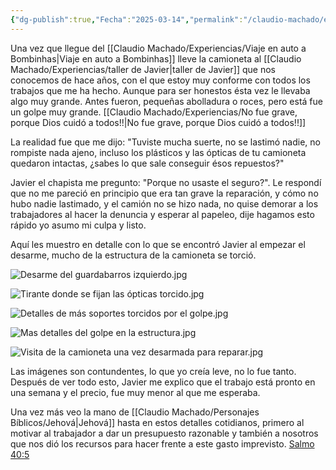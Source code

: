 ```yaml
---
{"dg-publish":true,"Fecha":"2025-03-14","permalink":"/claudio-machado/experiencias/reparando-la-camioneta/","dgPassFrontmatter":true}
---
```


Una vez que llegue del [[Claudio Machado/Experiencias/Viaje en auto a Bombinhas\|Viaje en auto a Bombinhas]] lleve la camioneta al [[Claudio Machado/Experiencias/taller de Javier\|taller de Javier]] que nos conocemos de hace años, con el que estoy muy conforme con todos los trabajos que me ha hecho. Aunque para ser honestos ésta vez le llevaba algo muy grande. Antes fueron, pequeñas abolladura o roces, pero está fue un golpe muy grande. [[Claudio Machado/Experiencias/No fue grave, porque Dios cuidó a todos!!\|No fue grave, porque Dios cuidó a todos!!]]

La realidad fue que me dijo: "Tuviste mucha suerte, no se lastimó nadie, no rompiste nada ajeno, incluso los plásticos y las ópticas de tu camioneta quedaron intactas, ¿sabes lo que sale conseguir ésos repuestos?"

Javier el chapista me pregunto: "Porque no usaste el seguro?".  Le respondí que no me pareció en principio que era tan grave la reparación, y cómo no hubo nadie lastimado, y el camión no se hizo nada, no quise demorar a los trabajadores al hacer la denuncia y esperar al papeleo, dije hagamos esto rápido yo asumo mi culpa y listo.

Aquí les muestro en detalle con lo que se encontró Javier al empezar el desarme, mucho de la estructura de la camioneta se torció.

![Desarme del guardabarros izquierdo.jpg](/img/user/Personal/Im%C3%A1genes/Desarme%20del%20guardabarros%20izquierdo.jpg)

![Tirante donde se fijan las ópticas torcido.jpg](/img/user/Personal/Im%C3%A1genes/Tirante%20donde%20se%20fijan%20las%20%C3%B3pticas%20torcido.jpg)

![Detalles de más soportes torcidos por el golpe.jpg](/img/user/Personal/Im%C3%A1genes/Detalles%20de%20m%C3%A1s%20soportes%20torcidos%20por%20el%20golpe.jpg)

![Mas detalles del golpe en la estructura.jpg](/img/user/Personal/Im%C3%A1genes/Mas%20detalles%20del%20golpe%20en%20la%20estructura.jpg)

![Visita de la camioneta una vez desarmada para reparar.jpg](/img/user/Personal/Im%C3%A1genes/Visita%20de%20la%20camioneta%20una%20vez%20desarmada%20para%20reparar.jpg)

Las imágenes son contundentes, lo que yo creía leve, no lo fue tanto. Después de ver todo esto, Javier me explico que el trabajo está pronto en una semana y el precio, fue muy menor al que me esperaba.

Una vez más veo la mano de [[Claudio Machado/Personajes Bíblicos/Jehová\|Jehová]] hasta en estos detalles cotidianos, primero al motivar al trabajador a dar un presupuesto razonable y también a nosotros que nos dió los recursos para hacer frente a este gasto imprevisto. [Salmo 40:5](https://wol.jw.org/es/wol/b/r4/lp-s/nwtsty/19/40#v=19:40:5)

